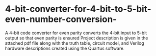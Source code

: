 # 4-bit-converter-for-4-bit-to-5-bit-even-number-conversion-
A 4-bit code converter for even parity converts the 4-bit input to 5-bit output so that even parity is ensured
Project description is given in the attached pdf file along with the truth table, circuit model, and Verilog hardware descriptions created using the Quartus software. 
